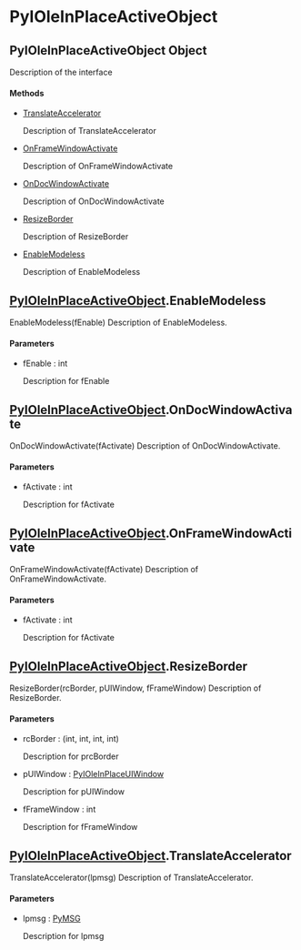 # PyIOleInPlaceActiveObject


## PyIOleInPlaceActiveObject Object

Description of the interface

#### Methods

  - [TranslateAccelerator](PyIOleInPlaceActiveObject.md#pyioleinplaceactiveobjecttranslateaccelerator)

    Description of TranslateAccelerator&nbsp;

  - [OnFrameWindowActivate](PyIOleInPlaceActiveObject.md#pyioleinplaceactiveobjectonframewindowactivate)

    Description of OnFrameWindowActivate&nbsp;

  - [OnDocWindowActivate](PyIOleInPlaceActiveObject.md#pyioleinplaceactiveobjectondocwindowactivate)

    Description of OnDocWindowActivate&nbsp;

  - [ResizeBorder](PyIOleInPlaceActiveObject.md#pyioleinplaceactiveobjectresizeborder)

    Description of ResizeBorder&nbsp;

  - [EnableModeless](PyIOleInPlaceActiveObject.md#pyioleinplaceactiveobjectenablemodeless)

    Description of EnableModeless&nbsp;


## [PyIOleInPlaceActiveObject](PyIOleInPlaceActiveObject.md#pyioleinplaceactiveobject)\.EnableModeless

EnableModeless\(fEnable\)
Description of EnableModeless\.

#### Parameters

  - fEnable : int

    Description for fEnable


## [PyIOleInPlaceActiveObject](PyIOleInPlaceActiveObject.md#pyioleinplaceactiveobject)\.OnDocWindowActivate

OnDocWindowActivate\(fActivate\)
Description of OnDocWindowActivate\.

#### Parameters

  - fActivate : int

    Description for fActivate


## [PyIOleInPlaceActiveObject](PyIOleInPlaceActiveObject.md#pyioleinplaceactiveobject)\.OnFrameWindowActivate

OnFrameWindowActivate\(fActivate\)
Description of OnFrameWindowActivate\.

#### Parameters

  - fActivate : int

    Description for fActivate


## [PyIOleInPlaceActiveObject](PyIOleInPlaceActiveObject.md#pyioleinplaceactiveobject)\.ResizeBorder

ResizeBorder\(rcBorder, pUIWindow, fFrameWindow\)
Description of ResizeBorder\.

#### Parameters

  - rcBorder : \(int, int, int, int\)

    Description for prcBorder

  - pUIWindow : [PyIOleInPlaceUIWindow](PyIOleInPlaceUIWindow.md)

    Description for pUIWindow

  - fFrameWindow : int

    Description for fFrameWindow


## [PyIOleInPlaceActiveObject](PyIOleInPlaceActiveObject.md#pyioleinplaceactiveobject)\.TranslateAccelerator

TranslateAccelerator\(lpmsg\)
Description of TranslateAccelerator\.

#### Parameters

  - lpmsg : [PyMSG](PyMSG.md)

    Description for lpmsg